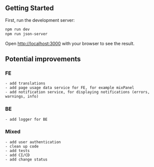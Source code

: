 ## Getting Started

First, run the development server:

```bash
npm run dev
npm run json-server
```

Open [http://localhost:3000](http://localhost:3000) with your browser to see the result.

## Potential improvements

### FE

    - add translations
    - add page usage data service for FE, for example mixPanel
    - add notification service, for displaying notifications (errors, warnings, info)

### BE

    - add logger for BE

### Mixed

    - add user authentication
    - clean up code
    - add tests
    - add CI/CD
    - add change status 
